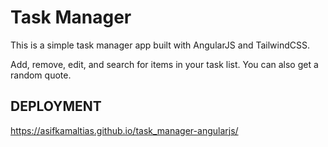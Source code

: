 # Task Manager
This is a simple task manager app built with AngularJS and TailwindCSS.

Add, remove, edit, and search for items in your task list. You can also get a random quote.


## DEPLOYMENT

https://asifkamaltias.github.io/task_manager-angularjs/
